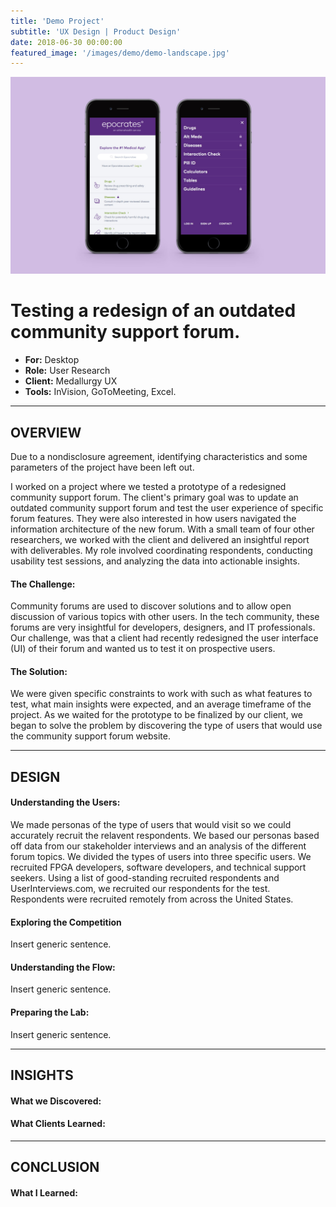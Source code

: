 ```yaml
---
title: 'Demo Project'
subtitle: 'UX Design | Product Design'
date: 2018-06-30 00:00:00
featured_image: '/images/demo/demo-landscape.jpg'
---
```


![](/images/demo/demo-landscape.jpg)


# Testing a redesign of an outdated community support forum.
* **For:** Desktop
* **Role:** User Research
* **Client:** Medallurgy UX
* **Tools:** InVision, GoToMeeting, Excel.

---


## OVERVIEW

Due to a nondisclosure agreement, identifying characteristics and some parameters of the project have been left out.


I worked on a project where we tested a prototype of a redesigned community support forum. The client's primary goal was to update an outdated community support forum and test the user experience of specific forum features. They were also interested in how users navigated the information architecture of the new forum.  With a small team of four other researchers, we worked with the client and delivered an insightful report with deliverables. My role involved coordinating respondents, conducting usability test sessions, and analyzing the data into actionable insights.

#### The Challenge:

Community forums are used to discover solutions and to allow open discussion of various topics with other users. In the tech community, these forums are very insightful for developers, designers, and IT professionals. Our challenge, was that a client had recently redesigned the user interface (UI) of their forum and wanted us to test it on prospective users.

#### The Solution:

We were given specific constraints to work with such as what features to test, what main insights were expected, and an average timeframe of the project. As we waited for the prototype to be finalized by our client, we began to solve the problem by discovering the type of users that would use the community support forum website.


---


## DESIGN


#### Understanding the Users:

We made personas of the type of users that would visit so we could accurately recruit the relavent respondents. We based our personas based off data from our stakeholder interviews and an analysis of the different forum topics. We divided the types of users into three specific users. We recruited FPGA developers, software developers, and technical support seekers. Using a list of good-standing recruited respondents and UserInterviews.com, we recruited our respondents for the test. Respondents were recruited remotely from across the United States.


#### Exploring the Competition 

Insert generic sentence. 


#### Understanding the Flow:

Insert generic sentence. 


#### Preparing the Lab:

Insert generic sentence. 


---


## INSIGHTS

#### What we Discovered:


#### What Clients Learned:


---


## CONCLUSION

#### What I Learned:
